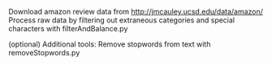 Download amazon review data from http://jmcauley.ucsd.edu/data/amazon/
Process raw data by filtering out extraneous categories and special characters with filterAndBalance.py

(optional) Additional tools:
Remove stopwords from text with removeStopwords.py
